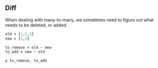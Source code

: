 ## Diff

When dealing with many-to-many, we sometimes need to figure out what needs to be deleted, or added. 

```ruby
old = [1,2,3]
new = [1,2]

to_remove = old - new
to_add = new - old

p to_remove, to_add
```
